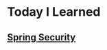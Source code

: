 # Today I Learned

## [Spring Security](https://github.com/tome-fromme/TIL/blob/65420dd47ff0c9bb3c170750d466d00643a1ee1d/spring-security/README.md)
